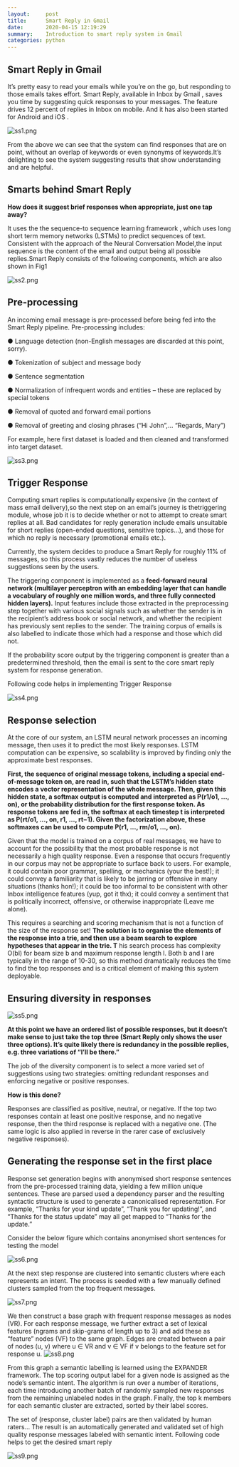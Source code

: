 ```yaml
---
layout:     post
title:      Smart Reply in Gmail
date:       2020-04-15 12:19:29
summary:    Introduction to smart reply system in Gmail
categories: python
---
```


## Smart Reply in Gmail

It’s pretty easy to read your emails while you’re on the go, but responding to those emails takes effort. Smart Reply, 
​available in Inbox by Gmail , saves you time by suggesting quick responses to your messages. The feature drives 12 percent 
of replies in Inbox on mobile. And it has also been started for Android and iOS .

![ss1.png](https://djinit-ai.github.io/images/ss1.png)


From the above we can see that the system can find responses that are on point, without an overlap of keywords or even 
synonyms of keywords.It’s delighting to see the system suggesting results that show understanding and are helpful.


## Smarts behind Smart Reply


**How does it suggest brief responses when appropriate, just one tap away?**


It uses the the sequence-to sequence learning framework , which uses long short term memory networks (LSTMs) to predict sequences of text. Consistent with the approach of the Neural Conversation Model,the input sequence is the content of the email and output being all possible replies.Smart Reply consists of the following components, which are also shown in Fig1



![ss2.png](https://djinit-ai.github.io/images/ss2.png)

## Pre-processing


An incoming email message is pre-processed before being fed into the Smart Reply pipeline. Pre-processing includes:


● Language detection (non-English messages are discarded at this point, sorry).

● Tokenization of subject and message body

● Sentence segmentation
 
● Normalization of infrequent words and entities – these are replaced by special tokens

● Removal of quoted and forward email portions

● Removal of greeting and closing phrases (“Hi John”,... “Regards, Mary”)

For example, here first dataset is loaded and then cleaned and transformed into target dataset.

![ss3.png](https://djinit-ai.github.io/images/ss3.png)

## Trigger Response


Computing smart replies is computationally expensive (in the context of mass email delivery),so the next step on an email’s journey is the ​triggering module, whose job it is to decide whether or not to attempt to create smart replies at all. Bad candidates for reply generation include emails unsuitable for ​short replies (open-ended questions, sensitive topics...), and those for which ​no reply is necessary (promotional emails etc.).

Currently, the system decides to produce a Smart Reply for roughly 11% of messages, so this process vastly reduces the number of useless suggestions seen by the users.

The triggering component is implemented as a **feed-forward neural network (multilayer perceptron with an embedding layer that can handle a vocabulary of roughly one million words, and three fully connected hidden layers).** Input features include those extracted in the preprocessing step together with various social signals such as whether the sender is in the recipient’s address book or social network, and whether the recipient has previously sent replies to the sender. The training corpus of emails is also labelled to indicate those which had a response and those which did not.

If the probability score output by the triggering component is greater than a predetermined threshold, then the email is sent to the core smart reply system for response generation.

Following code helps in implementing Trigger Response

![ss4.png](https://djinit-ai.github.io/images/ss4.png)

## Response selection


At the core of our system, an LSTM neural network processes an incoming message, then uses it to predict the most likely responses. LSTM computation can be expensive, so scalability is improved by finding only the approximate best responses.

**First, the sequence of original message tokens, including a special end-of-message token on, are read in, such that the LSTM’s hidden state encodes a vector representation of the whole
message. Then, given this hidden state, a softmax output is computed and interpreted as P(r1/o1, ..., on), or the probability distribution for the first response token. As response tokens are fed in, the softmax at each timestep t is interpreted as P(rt/o1, ..., on, r1, ..., rt−1). Given the factorization above, these softmaxes can be used to compute P(r1, ..., rm/o1, ..., on).**

Given that the model is trained on a corpus of real messages, we have to account for the possibility that the most probable response is not necessarily a high quality response. Even a response that occurs frequently in our corpus may not be appropriate to surface back to users. For example, it could contain poor grammar, spelling, or mechanics (your the best!); it could convey a familiarity that is likely to be jarring or offensive in many situations (thanks hon!); it could be too informal to be consistent with other Inbox intelligence features (yup, got it thx); it could convey a sentiment that is politically incorrect, offensive, or otherwise inappropriate (Leave me alone).

This requires a searching and scoring mechanism that is not a function of the size of the response set! **The solution is to organise the elements of the response into a trie, and then use a beam search to explore hypotheses that appear in the trie. T** his search process has complexity O(bl) for beam size b and maximum response length l. Both b and l are typically in the range of 10-30, so this method dramatically reduces the time to find the top responses and is a critical element of making this system deployable.

## Ensuring diversity in responses

![ss5.png](https://djinit-ai.github.io/images/ss5.png)

**At this point we have an ordered list of possible responses, but it doesn’t make sense to just take the top three (Smart Reply only shows the user three options). It’s quite likely there is redundancy in the possible replies, e.g. three variations of “I’ll be there.”**

The job of the diversity component is to select a more varied set of suggestions using two strategies: omitting redundant responses and enforcing negative or positive responses.

**How is this done?**

Responses are classified as positive, neutral, or negative. If the top two responses contain at least one positive response, and no negative response, then the third response is replaced with a negative one. (The same logic is also applied in reverse in the rarer case of exclusively negative responses).

## Generating the response set in the first place

Response set generation begins with anonymised short response sentences from the pre-processed training data, yielding a few million unique sentences. These are parsed used a dependency parser and the resulting syntactic structure is used to generate a canonicalised representation. For example, “Thanks for your kind update”, “Thank you for updating!”, and “Thanks for the status update” may all get mapped to “Thanks for the update.”

Consider the below figure which contains anonymised short sentences for testing the model

![ss6.png](https://djinit-ai.github.io/images/ss6.png)

At the next step response are clustered into semantic clusters where each represents an intent. The process is seeded with a few manually defined clusters sampled from the top frequent messages.

![ss7.png](https://djinit-ai.github.io/images/ss7.png)

We then construct a base graph with frequent response messages as nodes (VR). For each response message, we further extract a set of lexical features (ngrams and skip-grams of length up to 3) and add these as “feature” nodes (VF) to the same graph. Edges are created between a pair of nodes (u, v) where u ∈ VR and v ∈ VF if v belongs to the feature set for response u.
![ss8.png](https://djinit-ai.github.io/images/ss8.png)

From this graph a semantic labelling is learned using the EXPANDER framework. The top scoring output label for a given node is assigned as the node’s semantic intent. The algorithm is run over a number of iterations, each time introducing another batch of randomly sampled new responses from the remaining unlabeled nodes in the graph. Finally, the top ​k members for each semantic cluster are extracted, sorted by their label scores.

The set of (response, cluster label) pairs are then validated by human raters... The result is an automatically generated and validated set of high quality response messages labeled with semantic intent.
Following code helps to get the desired smart reply

![ss9.png](https://djinit-ai.github.io/images/ss9.png)
